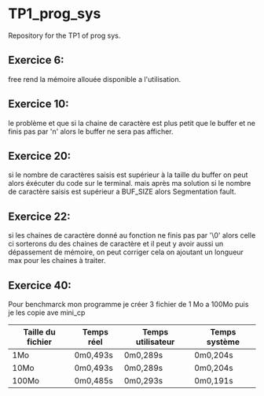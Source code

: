 # TP1_prog_sys
Repository for the TP1 of prog sys.


## Exercice 6:

free rend la mémoire allouée disponible a l'utilisation.


## Exercice 10:

le problème et que si la chaine de caractère est plus petit que le buffer et ne finis pas par 'n' alors le buffer ne sera pas afficher.


## Exercice 20:

si le nombre de caractères saisis est supérieur à la taille du buffer on peut alors éxécuter du code sur le terminal.
mais après ma solution si le nombre de caractère saisis est supérieur a BUF_SIZE alors Segmentation fault.


## Exercice 22:

si les chaines de caractère donné au fonction ne finis pas par '\0' alors celle ci sorterons du des chaines de caractère et il peut y avoir aussi un dépassement de mémoire, on peut corriger cela on ajoutant un longueur max pour les chaines à traiter.

## Exercice 40:

Pour benchmarck mon programme je créer 3 fichier de 1 Mo a 100Mo puis je les copie ave mini_cp

| Taille du fichier | Temps réel | Temps utilisateur | Temps système|
|-------------------|------------|-------------------|--------------|
| 1Mo               | 0m0,493s   | 0m0,289s          | 0m0,204s     |
| 10Mo              | 0m0,493s   | 0m0,289s          | 0m0,204s     |
| 100Mo             | 0m0,485s   | 0m0,293s          | 0m0,191s     |

